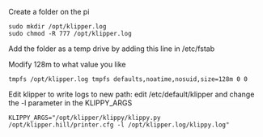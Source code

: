 Create a folder on the pi
```
sudo mkdir /opt/klipper.log
sudo chmod -R 777 /opt/klipper.log
```

Add the folder as a temp drive by adding this line in /etc/fstab

Modify 128m to what value you like
```
tmpfs /opt/klipper.log tmpfs defaults,noatime,nosuid,size=128m 0 0
```


Edit klipper to write logs to new path: edit /etc/default/klipper and change the -l parameter in the KLIPPY_ARGS
```
KLIPPY_ARGS="/opt/klipper/klippy/klippy.py /opt/klipper.hill/printer.cfg -l /opt/klipper.log/klippy.log"
```
